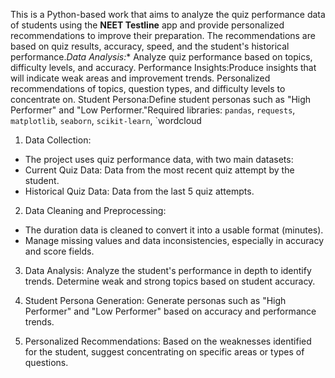 This is a Python-based work that aims to analyze the quiz performance data of students using the **NEET Testline** app and provide personalized recommendations to improve their preparation. The recommendations are based on quiz results, accuracy, speed, and the student's historical performance.*Data Analysis:** Analyze quiz performance based on topics, difficulty levels, and accuracy.
Performance Insights:Produce insights that will indicate weak areas and improvement trends.
Personalized recommendations of topics, question types, and difficulty levels to concentrate on.
Student Persona:Define student personas such as "High Performer" and "Low Performer."Required libraries: `pandas`, `requests`, `matplotlib`, `seaborn`, `scikit-learn`, `wordcloud
1. Data Collection:
- The project uses quiz performance data, with two main datasets:
- Current Quiz Data: Data from the most recent quiz attempt by the student.
- Historical Quiz Data: Data from the last 5 quiz attempts.

2. Data Cleaning and Preprocessing:
- The duration data is cleaned to convert it into a usable format (minutes).
- Manage missing values and data inconsistencies, especially in accuracy and score fields.

3. Data Analysis:
Analyze the student's performance in depth to identify trends.
Determine weak and strong topics based on student accuracy.

4. Student Persona Generation:
Generate personas such as "High Performer" and "Low Performer" based on accuracy and performance trends.

5. Personalized Recommendations:
Based on the weaknesses identified for the student, suggest concentrating on specific areas or types of questions.
